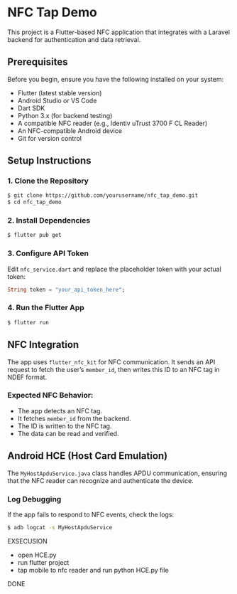 # NFC Tap Demo

This project is a Flutter-based NFC application that integrates with a Laravel backend for authentication and data retrieval.

## Prerequisites

Before you begin, ensure you have the following installed on your system:

- Flutter (latest stable version)
- Android Studio or VS Code
- Dart SDK
- Python 3.x (for backend testing)
- A compatible NFC reader (e.g., Identiv uTrust 3700 F CL Reader)
- An NFC-compatible Android device
- Git for version control

## Setup Instructions

### 1. Clone the Repository
```sh
$ git clone https://github.com/yourusername/nfc_tap_demo.git
$ cd nfc_tap_demo
```

### 2. Install Dependencies
```sh
$ flutter pub get
```

### 3. Configure API Token
Edit `nfc_service.dart` and replace the placeholder token with your actual token:
```dart
String token = "your_api_token_here";
```

### 4. Run the Flutter App
```sh
$ flutter run
```

## NFC Integration
The app uses `flutter_nfc_kit` for NFC communication. It sends an API request to fetch the user’s `member_id`, then writes this ID to an NFC tag in NDEF format.

### Expected NFC Behavior:
- The app detects an NFC tag.
- It fetches `member_id` from the backend.
- The ID is written to the NFC tag.
- The data can be read and verified.

## Android HCE (Host Card Emulation)
The `MyHostApduService.java` class handles APDU communication, ensuring that the NFC reader can recognize and authenticate the device.

### Log Debugging
If the app fails to respond to NFC events, check the logs:
```sh
$ adb logcat -s MyHostApduService
```
EXSECUSION

- open HCE.py
- run flutter project
- tap mobile to nfc reader and run python HCE.py file

DONE
